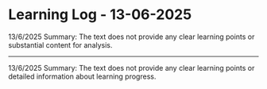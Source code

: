 # Learning Log - 13-06-2025

13/6/2025
Summary: The text does not provide any clear learning points or substantial content for analysis.


---

13/6/2025
Summary: The text does not provide any clear learning points or detailed information about learning progress.

